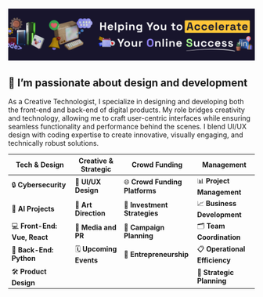 ![Banner](img/banner-test.png)

## 👋 I’m **passionate about design and development**

As a Creative Technologist, I specialize in designing and developing both the front-end and back-end of digital products. My role bridges creativity and technology, allowing me to craft user-centric interfaces while ensuring seamless functionality and performance behind the scenes. I blend UI/UX design with coding expertise to create innovative, visually engaging, and technically robust solutions.


| **Tech & Design**                          | **Creative & Strategic**                 | **Crowd Funding**                       | **Management**                          |
|--------------------------------------------|------------------------------------------|-----------------------------------------|-----------------------------------------|
| 🔒 **Cybersecurity**                       | 🎨 **UI/UX Design**                      | 🌐 **Crowd Funding Platforms**          | 📊 **Project Management**               |
| 🤖 **AI Projects**                         | 🎯 **Art Direction**                     | 💸 **Investment Strategies**            | 📈 **Business Development**             |
| 💻 **Front-End: Vue, React**               | 📢 **Media and PR**                      | 🎉 **Campaign Planning**                | 🗂️ **Team Coordination**                |
| 🐍 **Back-End: Python**                    | 🗓️ **Upcoming Events**                   | 💼 **Entrepreneurship**                 | 📋 **Operational Efficiency**           |
| 🛠️ **Product Design**                     |                                          |                                         | 🧠 **Strategic Planning**               |


<!--
**visualGravitySense/visualGravitySense** is a ✨ _special_ ✨ repository because its `README.md` (this file) appears on your GitHub profile.

Here are some ideas to get you started:

- 🔭 I’m currently working on ...
- 🌱 I’m currently learning ...
- 👯 I’m looking to collaborate on ...
- 🤔 I’m looking for help with ...
- 💬 Ask me about ...
- 📫 How to reach me: ...
- 😄 Pronouns: ...
- ⚡ Fun fact: ...
-->
